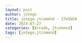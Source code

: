 ```yaml
---
layout: post
author: jotego
title: jotego.jtcommnd - 27e5bb9
date: 2024-07-27
categories: [Arcade, jtcommnd]
tags: [jotego.jtcommnd]
---
```


